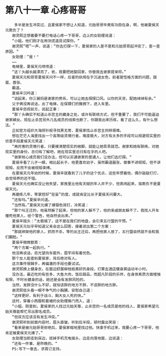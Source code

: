 # 第八十一章 心疼哥哥
        多半是发生冲突过，且夏侯家不想让人知道，元始哥哥毕竟有功勋在身，啊，他被夏侯天元欺负了？
       谢灵熙正想着要不要打电话心疼一下哥哥，边上的女助理说道：
       “小姐，他们刚才在用测谎道具试探你。“
       谢灵熙“嗯”一声，说道：“你去打探一下，夏侯家的人是不是和元始哥哥起冲突了，查一查原因。“
       女助理：“是！"
       ……
       电梯里，夏侯天元喷喷道：
       “这丫头越长越漂亮了，爸，我要把她娶回家，你替我去谢家提亲呗。”
       夏侯天元和哥哥夏侯天问不一样，后者的纨绔在于沉迷女色，前者是性格方面的问题，跋扈、嚣张、
       霸道。
       夏侯辛沉吟道：
       “说起来，你三舅妈是谢家的旁系，可以让她去探探口风。以你的天资，配她绰绰有余。”
       父子俩没再说话，出了电梯，在保镖们的簇拥下，进入车里。
       夏侯辛目视前方，说起正事：
       “那丫头确实不知道止杀宫主的藏身之处，或许有联络方式，但不重要了，我们不可能逼迫谢家嫡女。现在止杀宫另外几名成员的线索也断了，你跟我出来历练，看了这么久，有什么想法。“
       正如官方组织大海捞针般寻找黑无常，夏侯家找止杀宫主同样艰难。
       想在茫茫人海里找出一个高等级灵境行者，难度极大，对方有太多的手段可以规避现实里的侦查手段夏侯天元笑道：
       “再厉害的灵境行者，只要摸清楚现实的根脚，就能让她乖乖就范。谢家和她有联络，对她现实里的身份，总归有了解吧，她在现实里总归有在乎的人吧。
       “谢家核心成员我们没办法，但可以买通谢家的普通人，让他们去打探。“
       夏侯辛看了儿子一眼，相比起长子，他更喜欢幼子，虽然霸道器张，做事不讲规矩，但不讲规矩，反而不会被规矩束缚。
       在夏侯天元年幼的时候，夏侯辛就看到了儿子的这个优点，这些年惯着他，偶尔敲敲打打，自觉培养的还不错。
       夏侯天元也确实没让他失望，家族里比他有天赋的年人并不少，但真闹起来，挨欺负不是夏侯天元。
       再磨练几年，等掌控好“狂妄”的度，成就肯定比长子夏侯天问要大。
       “还有吗。”夏侯辛问道。
       “当然有。”夏侯天元摸了摸银色耳钉，冷笑道：
       “那个叫王迁的，他虽然躲了起来，但他的家人躲不了，他的亲戚朋友躲不了。我找人开车撞死他家人，给个警告，他自然会出来。”
       夏侯辛摇头：“太极端了，这不是在我们的地盘，会引来五行盟的干预。“
       夏侯天元似乎早知道父亲会这么回答，接着说出第二个方案：
       “那就绑架他的家人，抓而不杀，等钓出王迁后，再把他家人放了，五行盟自然就不会和我们翻脸。“
       夏侯辛微微额首：
       “两个方案一起执行。“
       他没再说话，目光望向车窗外，眉宇间有着忧色。
       那个女人能查到夏侯家，背后绝对有人。
       这次事件很棘手，再偏激的手段也要试试。
       谢灵熙换上健身衣，在窗边舒展柳枝般美好的身段，打算去酒店健身房运动半小时。
       没办法，最近吃的有些多，大鱼大肉，饭后甜品，而超凡阶段的乐师，在身体素质方面增强有限，不时长健身的话，她还是会有发胖风险的。
       当然，发胖没什么不好，就怕该胖的地方不胖，不该胖的地方胖。
       谢灵熙低头看一眼不争气的小胸脯，安慰自己道：
       “这样更好，有利于战斗，胸大女人死的快…”
       这时，穿着小西服和套裙的女助理推门而入，道：
       “小姐，刚查到，夏侯家的人找过元始天尊，止杀宫的一名成员是他的线人，夏侯家希望元始天尊能帮忙吊出那名成员。
       “但双方应该没有发生冲突。”
       谢灵熙听到前面内容时，眉头直皱，听到后半段，顿时露出笑容：
       “看来是被元始哥哥拒绝后，夏侯家暗地里找过他。快拿手机过来，我要心疼一下哥哥，他肯定被夏侯天元揍了。”
       女助理当即走到床边，拔掉手机充电插头，边走向落地窗，边说道：
       “还有一件事，是昨晚的。“
       PS:写下一章去，求首订支持。